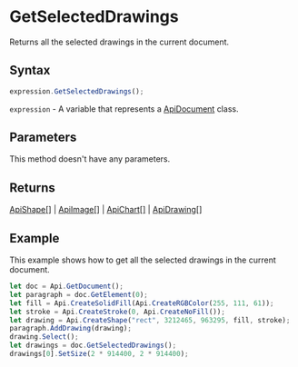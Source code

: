 # GetSelectedDrawings

Returns all the selected drawings in the current document.

## Syntax

```javascript
expression.GetSelectedDrawings();
```

`expression` - A variable that represents a [ApiDocument](../ApiDocument.md) class.

## Parameters

This method doesn't have any parameters.

## Returns

[ApiShape[]](../../ApiShape/ApiShape.md) \| [ApiImage[]](../../ApiImage/ApiImage.md) \| [ApiChart[]](../../ApiChart/ApiChart.md) \| [ApiDrawing[]](../../ApiDrawing/ApiDrawing.md)

## Example

This example shows how to get all the selected drawings in the current document.

```javascript
let doc = Api.GetDocument();
let paragraph = doc.GetElement(0);
let fill = Api.CreateSolidFill(Api.CreateRGBColor(255, 111, 61));
let stroke = Api.CreateStroke(0, Api.CreateNoFill());
let drawing = Api.CreateShape("rect", 3212465, 963295, fill, stroke);
paragraph.AddDrawing(drawing);
drawing.Select();
let drawings = doc.GetSelectedDrawings();
drawings[0].SetSize(2 * 914400, 2 * 914400);
```
